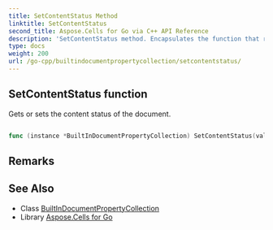 ```yaml
---
title: SetContentStatus Method 
linktitle: SetContentStatus
second_title: Aspose.Cells for Go via C++ API Reference
description: 'SetContentStatus method. Encapsulates the function that represents setcontentstatus in Go.'
type: docs
weight: 200
url: /go-cpp/builtindocumentpropertycollection/setcontentstatus/
---
```


## SetContentStatus function

Gets or sets the content status of the document.

```go

func (instance *BuiltInDocumentPropertyCollection) SetContentStatus(value string)  error

```

## Remarks


## See Also

* Class [BuiltInDocumentPropertyCollection](../)
* Library [Aspose.Cells for Go](../../)
